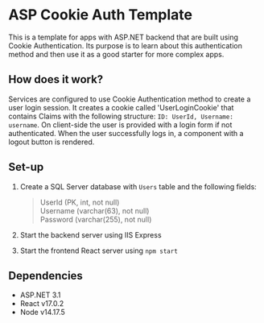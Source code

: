 # ASP Cookie Auth Template
This is a template for apps with ASP.NET backend that are built using Cookie Authentication.
Its purpose is to learn about this authentication method and then use it as a good starter for more complex apps.

## How does it work?
Services are configured to use Cookie Authentication method to create a user login session. It creates a cookie called 'UserLoginCookie' that contains Claims with the following structure: `ID: UserId, Username: username`.
On client-side the user is provided with a login form if not authenticated. When the user successfully logs in, a component with a logout button is rendered.

## Set-up
1) Create a SQL Server database with `Users` table and the following fields: 

    >   UserId (PK, int, not null) <br>
    >   Username (varchar(63), not null) <br>
    >   Password (varchar(255), not null)
  
2) Start the backend server using IIS Express
3) Start the frontend React server using `npm start`

## Dependencies
- ASP.NET 3.1
- React v17.0.2
- Node v14.17.5
